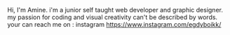 Hi, I'm Amine. i'm a junior self taught web developer and graphic designer.
my passion for coding and visual creativity can't be described by words.
your can reach me on : 
instagram https://www.instagram.com/egdyboikk/

<!---
Amine-kun/Amine-kun is a ✨ special ✨ repository because its `README.md` (this file) appears on your GitHub profile.
You can click the Preview link to take a look at your changes.
--->
